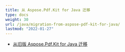 ```yaml
---
title: 从 Aspose.Pdf.Kit for Java 迁移
type: docs
weight: 30
url: /java/migration-from-aspose-pdf-kit-for-java/
lastmod: "2022-01-27"
---
```


- [从旧版 Aspose.Pdf.Kit for Java 迁移](/pdf/java/migration-from-legacy-aspose-pdf-kit-for-java/)